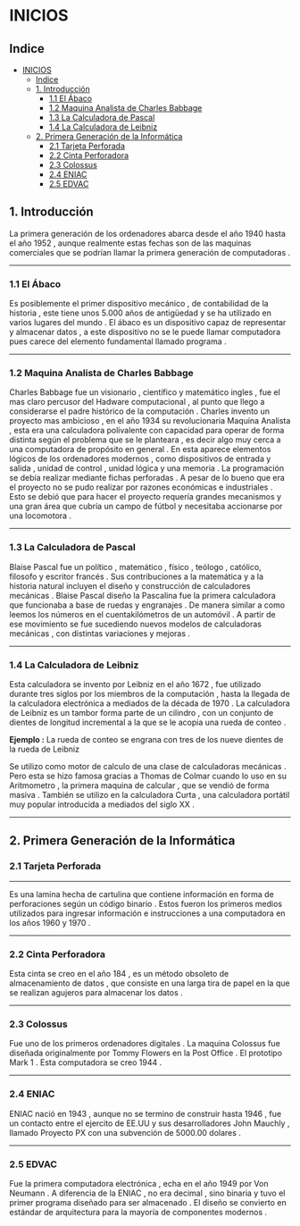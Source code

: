 # INICIOS

## Indice
- [INICIOS](#inicios)
  - [Indice](#indice)
  - [1. Introducción](#1-introducción)
    - [1.1  El Ábaco](#11--el-ábaco)
    - [1.2 Maquina Analista de Charles Babbage](#12-maquina-analista-de-charles-babbage)
    - [1.3 La Calculadora de Pascal](#13-la-calculadora-de-pascal)
    - [1.4 La Calculadora de Leibniz](#14-la-calculadora-de-leibniz)
  - [2. Primera Generación de la Informática](#2-primera-generación-de-la-informática)
    - [2.1 Tarjeta Perforada](#21-tarjeta-perforada)
    - [2.2 Cinta Perforadora](#22-cinta-perforadora)
    - [2.3  Colossus](#23--colossus)
    - [2.4 ENIAC](#24-eniac)
    - [2.5  EDVAC](#25--edvac)


## 1. Introducción 

La primera generación de los ordenadores abarca desde el año 1940 hasta el año 1952 , aunque realmente estas fechas son de las maquinas comerciales que se podrían llamar la primera generación de computadoras .

************************************
### 1.1  El Ábaco

Es posiblemente el primer dispositivo mecánico , de contabilidad de la historia , este tiene unos 5.000 años de antigüedad y se ha utilizado en varios lugares del mundo .
El ábaco es un dispositivo capaz de representar y almacenar datos , a este dispositivo no se le puede llamar computadora pues carece del elemento fundamental llamado programa .
************************************

### 1.2 Maquina Analista de Charles Babbage

Charles Babbage fue un visionario , científico y matemático ingles , fue el mas claro percusor del Hadware computacional , al punto que llego a considerarse el padre histórico de la computación .
Charles invento un proyecto mas ambicioso , en el año 1934 su revolucionaria Maquina Analista , esta era una calculadora polivalente con capacidad para operar de forma distinta según el problema que se le planteara , es decir algo muy cerca a una computadora de propósito en general . 
En esta aparece elementos lógicos de los ordenadores modernos , como dispositivos de entrada y salida , unidad de control , unidad lógica y una memoria . La programación se debía realizar mediante fichas perforadas .
A pesar de lo bueno que era el proyecto no se pudo realizar por razones económicas e industriales . Esto se debió que para hacer el proyecto requería grandes mecanismos y una gran área que cubría un campo de fútbol y necesitaba accionarse por una locomotora .
************************************

### 1.3 La Calculadora de Pascal 

Blaise Pascal fue un político , matemático , físico , teólogo , católico, filosofo y escritor francés . Sus contribuciones a la matemática y a la historia natural incluyen el diseño y construcción de calculadores mecánicas .
Blaise Pascal diseño la Pascalina fue la primera calculadora que funcionaba a base de ruedas y engranajes . De manera similar a como leemos los números en el cuentakilómetros de un automóvil .
A partir de ese movimiento se fue sucediendo nuevos modelos de calculadoras mecánicas , con distintas variaciones y mejoras .
************************************
### 1.4 La Calculadora de Leibniz 

Esta calculadora se invento por Leibniz en el año 1672 , fue utilizado durante tres siglos por los miembros de la computación , hasta la llegada de la calculadora electrónica a mediados de la década de 1970 . 
La calculadora de  Leibniz es un tambor forma parte de un cilindro , con un conjunto de dientes de longitud incremental a la que se le acopia una rueda de conteo .

**Ejemplo :** La rueda de conteo se engrana con tres de los nueve dientes de la rueda de Leibniz 

Se utilizo como motor de calculo de una clase de calculadoras mecánicas . 
Pero esta se hizo famosa gracias a Thomas de Colmar cuando lo uso en su Aritmometro , la primera maquina de calcular , que se vendió de forma masiva . También se utilizo en la calculadora Curta , una calculadora portátil muy popular introducida a mediados del siglo XX . 
************************************

## 2. Primera Generación de la Informática 

### 2.1 Tarjeta Perforada 
************************************
Es una lamina hecha de cartulina que contiene información en forma de perforaciones según un código binario . Estos fueron los primeros medios utilizados para ingresar información e instrucciones a una computadora en los años 1960 y 1970 .
************************************
### 2.2 Cinta Perforadora 

Esta cinta se creo en el año 184 , es un método obsoleto de almacenamiento de datos , que consiste en una larga tira de papel en la que se realizan agujeros para almacenar los datos .
************************************

### 2.3  Colossus 

Fue uno de los primeros ordenadores digitales . La maquina Colossus fue diseñada originalmente por Tommy Flowers en la Post Office . El prototipo Mark 1 . Esta computadora se creo 1944 .
************************************
### 2.4 ENIAC 

ENIAC nació en 1943 , aunque no se termino de construir hasta 1946 , fue un contacto entre el ejercito de EE.UU y sus desarrolladores John Mauchly , llamado Proyecto PX con una subvención de 5000.00 dolares .
************************************

### 2.5  EDVAC

Fue la primera computadora electrónica , echa en el año 1949 por Von Neumann . A diferencia de la ENIAC , no era decimal , sino binaria y tuvo el primer programa diseñado para ser almacenado . El diseño se convierto en estándar de arquitectura para la mayoría de componentes modernos . 